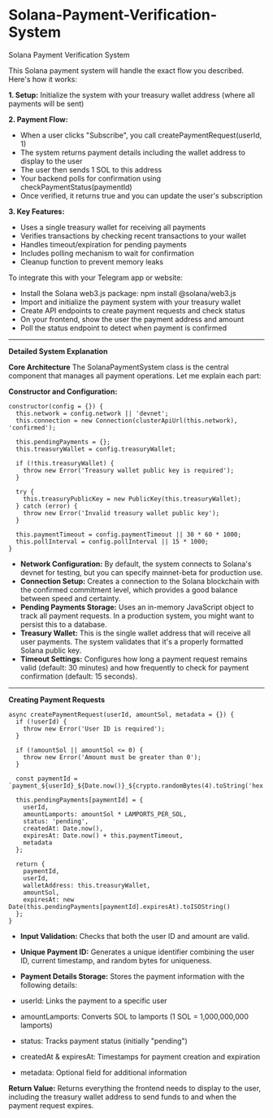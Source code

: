 # Solana-Payment-Verification-System
Solana Payment Verification System

This Solana payment system will handle the exact flow you described. Here's how it works:

**1. Setup:** Initialize the system with your treasury wallet address (where all payments will be sent)

**2. Payment Flow:**

- When a user clicks "Subscribe", you call createPaymentRequest(userId, 1)
- The system returns payment details including the wallet address to display to the user
- The user then sends 1 SOL to this address
- Your backend polls for confirmation using checkPaymentStatus(paymentId)
- Once verified, it returns true and you can update the user's subscription

**3. Key Features:**

- Uses a single treasury wallet for receiving all payments
- Verifies transactions by checking recent transactions to your wallet
- Handles timeout/expiration for pending payments
- Includes polling mechanism to wait for confirmation
- Cleanup function to prevent memory leaks

To integrate this with your Telegram app or website:

- Install the Solana web3.js package: npm install @solana/web3.js
- Import and initialize the payment system with your treasury wallet
- Create API endpoints to create payment requests and check status
- On your frontend, show the user the payment address and amount
- Poll the status endpoint to detect when payment is confirmed

---------------------------------------------------------------------------------------------------------------

**Detailed System Explanation**

**Core Architecture**
The SolanaPaymentSystem class is the central component that manages all payment operations. Let me explain each part:

**Constructor and Configuration:**
```
constructor(config = {}) {
  this.network = config.network || 'devnet';
  this.connection = new Connection(clusterApiUrl(this.network), 'confirmed');
  
  this.pendingPayments = {};
  this.treasuryWallet = config.treasuryWallet;
  
  if (!this.treasuryWallet) {
    throw new Error('Treasury wallet public key is required');
  }
  
  try {
    this.treasuryPublicKey = new PublicKey(this.treasuryWallet);
  } catch (error) {
    throw new Error('Invalid treasury wallet public key');
  }
  
  this.paymentTimeout = config.paymentTimeout || 30 * 60 * 1000; 
  this.pollInterval = config.pollInterval || 15 * 1000; 
}
```

- **Network Configuration:** By default, the system connects to Solana's devnet for testing, but you can specify mainnet-beta for production use.
- **Connection Setup:** Creates a connection to the Solana blockchain with the confirmed commitment level, which provides a good balance between speed and certainty.
- **Pending Payments Storage:** Uses an in-memory JavaScript object to track all payment requests. In a production system, you might want to persist this to a database.
- **Treasury Wallet:** This is the single wallet address that will receive all user payments. The system validates that it's a properly formatted Solana public key.
- **Timeout Settings:** Configures how long a payment request remains valid (default: 30 minutes) and how frequently to check for payment confirmation (default: 15 seconds).

---------------------------------------------------------------------------------------------------------------

**Creating Payment Requests**
```
async createPaymentRequest(userId, amountSol, metadata = {}) {
  if (!userId) {
    throw new Error('User ID is required');
  }
  
  if (!amountSol || amountSol <= 0) {
    throw new Error('Amount must be greater than 0');
  }
  
  const paymentId = `payment_${userId}_${Date.now()}_${crypto.randomBytes(4).toString('hex')}`;
  
  this.pendingPayments[paymentId] = {
    userId,
    amountLamports: amountSol * LAMPORTS_PER_SOL,
    status: 'pending',
    createdAt: Date.now(),
    expiresAt: Date.now() + this.paymentTimeout,
    metadata
  };
  
  return {
    paymentId,
    userId,
    walletAddress: this.treasuryWallet,
    amountSol,
    expiresAt: new Date(this.pendingPayments[paymentId].expiresAt).toISOString()
  };
}
```

- **Input Validation:** Checks that both the user ID and amount are valid. 
- **Unique Payment ID:** Generates a unique identifier combining the user ID, current timestamp, and random bytes for uniqueness.
- **Payment Details Storage:** Stores the payment information with the following details:

- userId: Links the payment to a specific user
- amountLamports: Converts SOL to lamports (1 SOL = 1,000,000,000 lamports)
- status: Tracks payment status (initially "pending")
- createdAt & expiresAt: Timestamps for payment creation and expiration
- metadata: Optional field for additional information


**Return Value:** Returns everything the frontend needs to display to the user, including the treasury wallet address to send funds to and when the payment request expires.







